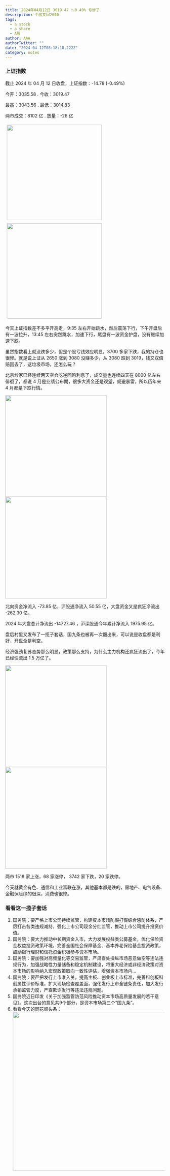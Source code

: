 ```yaml
---
title: 2024年04月12日 3019.47 📉0.49% 亏惨了
description: 个股又回2600
tags:
  - a stock
  - a share
  - A股
author: AAA
authorTwitter: ""
date: "2024-04-12T08:18:18.222Z"
category: notes
---
```


### 上证指数

截止 2024 年 04 月 12 日收盘，上证指数：<span class="font-semibold text-g-5">-14.78 (-0.49%)</span>

今开：<span class="font-semibold text-r-5">3035.58 </span> . 今收：<span class="font-semibold text-g-5">3019.47 </span>

最高：<span class="font-semibold text-r-5">3043.56 </span> . 最低：<span class="font-semibold text-g-5">3014.83 </span>

两市成交：<span class="font-semibold">8102 亿</span> . 放量：<span class="font-semibold text-g-5">-26 亿</span>

<img src="/images/uploads/2024-04/20240412-zs-sh.png" style="width: 300px;display:inline-block;margin: 5px">
<img src="/images/uploads/2024-04/20240412-zs-sh-rk.png" style="width: 300px;display:inline-block;margin: 5px">

今天上证指数差不多平开高走，9:35 左右开始跳水，然后震荡下行，下午开盘后有一波拉升，13:45 左右突然跳水，加速下行，尾盘有一波资金护盘，没有继续加速下跌。

虽然指数看上就没跌多少，但是个股亏钱效应明显，3700 多家下跌，我的持仓也很惨。就是说上证从 2650 涨到 3080 没赚多少，从 3080 跌到 3019，钱又双倍赔回去了，这垃圾市场，还怎么玩？

北京炒家已经连续两天空仓吃逆回购利息了，成交量也连续四天在 8000 亿左右徘徊了，都说 4 月是业绩公布期，很多大资金还是观望，规避暴雷，所以历年来 4 月都是下跌行情。

<img src="/images/uploads/2024-04/20240412-zs-global.png" width="320">
<img src="/images/uploads/2024-04/20240412-zs-bs.png" width="320">

北向资金净流入 <span class="font-semibold text-g-6">-73.85 亿</span>，沪股通净流入 <span class="font-semibold text-g-5">50.55 亿</span>，大盘资金又是疯狂净流出 <span class="font-semibold text-g-6">-262.30 亿</span>。

2024 年大盘总计净流出 <span class="font-semibold text-g-8">-14727.46 </span>，沪深股通今年累计净流入 <span class="font-semibold text-r-6">1975.95 </span>亿。

盘后村里又发布了一揽子套话，国九条也被再一次翻出来，可以说是收盘都是利好，开盘全是利空。

经济强劲复苏态势那么明显，政策那么支持，为什么主力机构还疯狂流出了，今年已经快流出 1.5 万亿了。

<img src="/images/uploads/2024-04/20240412-zs-as.png" width="320">
<img src="/images/uploads/2024-04/20240412-zs-zdtj.png" width="320">

两市 <span class="text-r-6">1518</span> 家上涨，68 家涨停， <span class="font-semibold text-g-6">3742</span> 家下跌，20 家跌停。

今天就黄金有色、通信和工业富联在涨，其他基本都是跌的，房地产、电气设备、金融保险绿的很深，消费也很惨。



### 看看这一揽子套话

1. 国务院：要严格上市公司持续监管，构建资本市场防假打假综合惩防体系，严厉打击各类违规减持，强化上市公司现金分红监管，推动上市公司提升投资价值。
2. 国务院：要大力推动中长期资金入市，大力发展权益类公募基金，优化保险资金权益投资政策环境，完善全国社会保障基金、基本养老保险基金投资政策，鼓励银行理财和信托资金积极参与资本市场。
3. 国务院：要加强对高频量化等交易监管，严肃查处操纵市场恶意做空等违法违规行为，加强战略性力量储备和稳定机制建设，将重大经济或非经济政策对资本市场的影响纳入宏观政策取向一致性评估，增强资本市场内...
4. 国务院：要严把发行上市准入关，提高主板、创业板上市标准，完善科创板科创属性评价标准，扩大现场检查覆盖面，强化发行上市全链条责任，加大发行承销监管力度，严查欺诈发行等违法违规问题。
5. 国务院近日印发《关于加强监管防范风险推动资本市场高质量发展的若干意见》。这次出台的意见共9个部分，是资本市场第三个“国九条”。
6. 看看今天的同花顺头条：
   <img src="/images/uploads/2024-04/20240412-pic-1.jpg" width="500">
